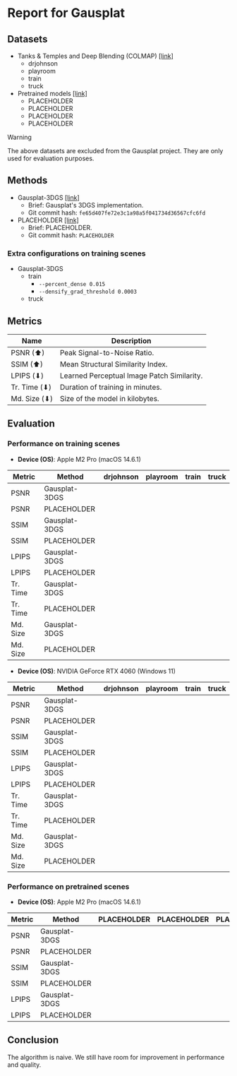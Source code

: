 # Report for Gausplat

## Datasets

- Tanks & Temples and Deep Blending (COLMAP) [[link]](https://repo-sam.inria.fr/fungraph/3d-gaussian-splatting/datasets/input/tandt_db.zip)
  - drjohnson
  - playroom
  - train
  - truck
- Pretrained models [[link]](https://repo-sam.inria.fr/fungraph/3d-gaussian-splatting/datasets/pretrained/models.zip)
  - PLACEHOLDER
  - PLACEHOLDER
  - PLACEHOLDER
  - PLACEHOLDER

> [!WARNING]
> The above datasets are excluded from the Gausplat project. They are only used for evaluation purposes.

## Methods

- Gausplat-3DGS [[link]](https://github.com/AsherJingkongChen/Gausplat)
  - Brief: Gausplat's 3DGS implementation.
  - Git commit hash: `fe65d407fe72e3c1a98a5f041734d36567cfc6fd`
- PLACEHOLDER [[link]](#)
  - Brief: PLACEHOLDER.
  - Git commit hash: `PLACEHOLDER`

### Extra configurations on training scenes

- Gausplat-3DGS
    - train
      - `--percent_dense 0.015`
      - `--densify_grad_threshold 0.0003`
    - truck

## Metrics

| Name         | Description                                |
| ------------ | ------------------------------------------ |
| PSNR (⬆)     | Peak Signal-to-Noise Ratio.                |
| SSIM (⬆)     | Mean Structural Similarity Index.          |
| LPIPS (⬇)    | Learned Perceptual Image Patch Similarity. |
| Tr. Time (⬇) | Duration of training in minutes.           |
| Md. Size (⬇) | Size of the model in kilobytes.            |

## Evaluation

### Performance on training scenes

- **Device (OS)**: Apple M2 Pro (macOS 14.6.1)

| Metric   | Method        | drjohnson | playroom | train | truck |
| -------- | ------------- | --------- | -------- | ----- | ----- |
| PSNR     | Gausplat-3DGS |           |          |       |       |
| PSNR     | PLACEHOLDER   |           |          |       |       |
| SSIM     | Gausplat-3DGS |           |          |       |       |
| SSIM     | PLACEHOLDER   |           |          |       |       |
| LPIPS    | Gausplat-3DGS |           |          |       |       |
| LPIPS    | PLACEHOLDER   |           |          |       |       |
| Tr. Time | Gausplat-3DGS |           |          |       |       |
| Tr. Time | PLACEHOLDER   |           |          |       |       |
| Md. Size | Gausplat-3DGS |           |          |       |       |
| Md. Size | PLACEHOLDER   |           |          |       |       |

- **Device (OS)**: NVIDIA GeForce RTX 4060 (Windows 11)

| Metric   | Method        | drjohnson | playroom | train | truck |
| -------- | ------------- | --------- | -------- | ----- | ----- |
| PSNR     | Gausplat-3DGS |           |          |       |       |
| PSNR     | PLACEHOLDER   |           |          |       |       |
| SSIM     | Gausplat-3DGS |           |          |       |       |
| SSIM     | PLACEHOLDER   |           |          |       |       |
| LPIPS    | Gausplat-3DGS |           |          |       |       |
| LPIPS    | PLACEHOLDER   |           |          |       |       |
| Tr. Time | Gausplat-3DGS |           |          |       |       |
| Tr. Time | PLACEHOLDER   |           |          |       |       |
| Md. Size | Gausplat-3DGS |           |          |       |       |
| Md. Size | PLACEHOLDER   |           |          |       |       |

### Performance on pretrained scenes

- **Device (OS)**: Apple M2 Pro (macOS 14.6.1)

| Metric | Method        | PLACEHOLDER | PLACEHOLDER | PLACEHOLDER | PLACEHOLDER |
| ------ | ------------- | ----------- | ----------- | ----------- | ----------- |
| PSNR   | Gausplat-3DGS |             |             |             |             |
| PSNR   | PLACEHOLDER   |             |             |             |             |
| SSIM   | Gausplat-3DGS |             |             |             |             |
| SSIM   | PLACEHOLDER   |             |             |             |             |
| LPIPS  | Gausplat-3DGS |             |             |             |             |
| LPIPS  | PLACEHOLDER   |             |             |             |             |

## Conclusion

The algorithm is naive. We still have room for improvement in performance and quality.
